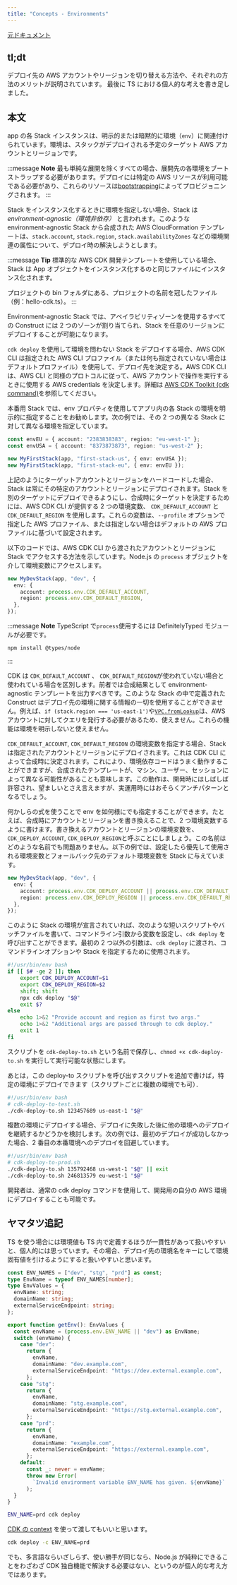 ```yaml
---
title: "Concepts - Environments"
---
```


[元ドキュメント](https://docs.aws.amazon.com/cdk/v2/guide/environments.html)

## tl;dt

デプロイ先の AWS アカウントやリージョンを切り替える方法や、それぞれの方法のメリットが説明されています。
最後に TS における個人的な考えを書き足しました。

## 本文

app の各 Stack インスタンスは、明示的または暗黙的に環境（`env`）に関連付けられています。環境は、スタックがデプロイされる予定のターゲット AWS アカウントとリージョンです。

:::message
**Note**
最も単純な展開を除くすべての場合、展開先の各環境をブートストラップする必要があります。デプロイには特定の AWS リソースが利用可能である必要があり、これらのリソースは[bootstrapping](https://docs.aws.amazon.com/cdk/v2/guide/bootstrapping.html)によってプロビジョニングされます。
:::

Stack をインスタンス化するときに環境を指定しない場合、Stack は _environment-agnostic（環境非依存）_ と言われます。このような environment-agnostic Stack から合成された AWS CloudFormation テンプレートは、`stack.account`, `stack.region`, `stack.availabilityZones` などの環境関連の属性について、デプロイ時の解決しようとします。

:::message
**Tip**
標準的な AWS CDK 開発テンプレートを使用している場合、Stack は App オブジェクトをインスタンス化するのと同じファイルにインスタンス化されます。

プロジェクトの bin フォルダにある、プロジェクトの名前を冠したファイル（例：hello-cdk.ts）。
:::

Environment-agnostic Stack では、アベイラビリティゾーンを使用するすべての Construct には 2 つのゾーンが割り当てられ、Stack を任意のリージョンにデプロイすることが可能になります。

`cdk deploy` を使用して環境を問わない Stack をデプロイする場合、AWS CDK CLI は指定された AWS CLI プロファイル（または何も指定されていない場合はデフォルトプロファイル）を使用して、デプロイ先を決定する。AWS CDK CLI は、AWS CLI と同様のプロトコルに従って、AWS アカウントで操作を実行するときに使用する AWS credentials を決定します。詳細は [AWS CDK Toolkit (cdk command)](https://docs.aws.amazon.com/cdk/v2/guide/cli.html)を参照してください。

本番用 Stack では、env プロパティを使用してアプリ内の各 Stack の環境を明示的に指定することをお勧めします。次の例では、その 2 つの異なる Stack に対して異なる環境を指定しています。

```ts
const envEU = { account: "2383838383", region: "eu-west-1" };
const envUSA = { account: "8373873873", region: "us-west-2" };

new MyFirstStack(app, "first-stack-us", { env: envUSA });
new MyFirstStack(app, "first-stack-eu", { env: envEU });
```

上記のようにターゲットアカウントとリージョンをハードコードした場合、Stack は常にその特定のアカウントとリージョンにデプロイされます。Stack を別のターゲットにデプロイできるようにし、合成時にターゲットを決定するためには、AWS CDK CLI が提供する 2 つの環境変数、 `CDK_DEFAULT_ACCOUNT` と `CDK_DEFAULT_REGION` を使用します。これらの変数は、`--profile` オプションで指定した AWS プロファイル、または指定しない場合はデフォルトの AWS プロファイルに基づいて設定されます。

以下のコードでは、AWS CDK CLI から渡されたアカウントとリージョンに Stack でアクセスする方法を示しています。Node.js の `process` オブジェクトを介して環境変数にアクセスします。

```ts
new MyDevStack(app, "dev", {
  env: {
    account: process.env.CDK_DEFAULT_ACCOUNT,
    region: process.env.CDK_DEFAULT_REGION,
  },
});
```

:::message
**Note**
TypeScript で`process`使用するには DefinitelyTyped モジュールが必要です。

```
npm install @types/node
```

:::

CDK は `CDK_DEFAULT_ACCOUNT` 、 `CDK_DEFAULT_REGION`が使われていない場合と使われている場合を区別します。前者では合成結果として environment-agnostic テンプレートを出力すべきです。このような Stack の中で定義された Construct はデプロイ先の環境に関する情報の一切を使用することができません。例えば、`if (stack.region === 'us-east-1')`や[`VPC.fromLookup`](https://docs.aws.amazon.com/cdk/api/v2/docs/aws-cdk-lib.aws_ec2.Vpc.html#static-fromwbrlookupscope-id-options)は、AWS アカウントに対してクエリを発行する必要があるため、使えません。これらの機能は環境を明示しないと使えません。

`CDK_DEFAULT_ACCOUNT`, `CDK_DEFAULT_REGION` の環境変数を指定する場合、Stack は指定されたアカウントとリージョンにデプロイされます。これは CDK CLI によって合成時に決定されます。これにより、環境依存コードはうまく動作することができますが、合成されたテンプレートが、マシン、ユーザー、セッションによって異なる可能性があることも意味します。この動作は、開発時にはしばしば許容され、望ましいとさえ言えますが、実運用時にはおそらくアンチパターンとなるでしょう。

何かしらの式を使うことで env を如何様にでも指定することができます。たとえば、合成時にアカウントとリージョンを書き換えることで、2 つ環境変数するように書けます。書き換えるアカウントとリージョンの環境変数を、`CDK_DEPLOY_ACCOUNT`, `CDK_DEPLOY_REGION`と呼ぶことにしましょう。この名前はどのような名前でも問題ありません。以下の例では、設定したら優先して使用される環境変数とフォールバック先のデフォルト環境変数を Stack に与えています。

```ts
new MyDevStack(app, "dev", {
  env: {
    account: process.env.CDK_DEPLOY_ACCOUNT || process.env.CDK_DEFAULT_ACCOUNT,
    region: process.env.CDK_DEPLOY_REGION || process.env.CDK_DEFAULT_REGION,
  },
});
```

このように Stack の環境が宣言されていれば、次のような短いスクリプトやバッチファイルを書いて、コマンドライン引数から変数を設定し、`cdk deploy` を呼び出すことができます。最初の 2 つ以外の引数は、`cdk deploy` に渡され、コマンドラインオプションや Stack を指定するために使用されます。

```bash
#!/usr/bin/env bash
if [[ $# -ge 2 ]]; then
    export CDK_DEPLOY_ACCOUNT=$1
    export CDK_DEPLOY_REGION=$2
    shift; shift
    npx cdk deploy "$@"
    exit $?
else
    echo 1>&2 "Provide account and region as first two args."
    echo 1>&2 "Additional args are passed through to cdk deploy."
    exit 1
fi
```

スクリプトを `cdk-deploy-to.sh` という名前で保存し、`chmod +x cdk-deploy-to.sh` を実行して実行可能な状態にします。

あとは，この deploy-to スクリプトを呼び出すスクリプトを追加で書けば，特定の環境にデプロイできます（スクリプトごとに複数の環境でも可）．

```bash
#!/usr/bin/env bash
# cdk-deploy-to-test.sh
./cdk-deploy-to.sh 123457689 us-east-1 "$@"
```

複数の環境にデプロイする場合、デプロイに失敗した後に他の環境へのデプロイを継続するかどうかを検討します。次の例では、最初のデプロイが成功しなかった場合、2 番目の本番環境へのデプロイを回避しています。

```bash
#!/usr/bin/env bash
# cdk-deploy-to-prod.sh
./cdk-deploy-to.sh 135792468 us-west-1 "$@" || exit
./cdk-deploy-to.sh 246813579 eu-west-1 "$@"
```

開発者は、通常の cdk deploy コマンドを使用して、開発用の自分の AWS 環境にデプロイすることも可能です。

## ヤマタツ追記

TS を使う場合には環境値も TS 内で定義するほうが一貫性があって扱いやすいと、個人的には思っています。その場合、デプロイ先の環境名をキーにして環境固有値を引けるようにすると扱いやすいと思います。

```ts
const ENV_NAMES = ["dev", "stg", "prd"] as const;
type EnvName = typeof ENV_NAMES[number];
type EnvValues = {
  envName: string;
  domainName: string;
  externalServiceEndpoint: string;
};

export function getEnv(): EnvValues {
  const envName = (process.env.ENV_NAME || "dev") as EnvName;
  switch (envName) {
    case "dev":
      return {
        envName,
        domainName: "dev.example.com",
        externalServiceEndpoint: "https://dev.external.example.com",
      };
    case "stg":
      return {
        envName,
        domainName: "stg.example.com",
        externalServiceEndpoint: "https://stg.external.example.com",
      };
    case "prd":
      return {
        envName,
        domainName: "example.com",
        externalServiceEndpoint: "https://external.example.com",
      };
    default:
      const _: never = envName;
      throw new Error(
        `Invalid environment variable ENV_NAME has given. ${envName}`
      );
  }
}
```

```sh
ENV_NAME=prd cdk deploy
```

[CDK の context](https://docs.aws.amazon.com/cdk/v2/guide/context.html) を使って渡してもいいと思います。

```sh
cdk deploy -c ENV_NAME=prd
```

でも、多言語ならいざしらず、使い勝手が同じなら、Node.js が純粋にできることをわざわざ CDK 独自機能で解決する必要はない、というのが個人的な考え方ではあります。
